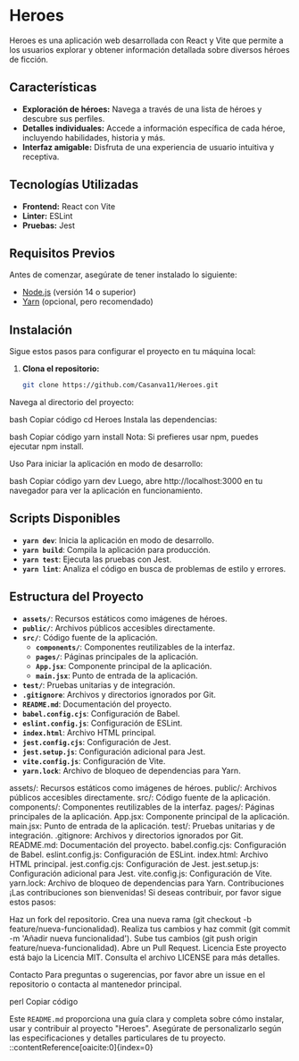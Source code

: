# Heroes

Heroes es una aplicación web desarrollada con React y Vite que permite a los usuarios explorar y obtener información detallada sobre diversos héroes de ficción.

## Características

- **Exploración de héroes:** Navega a través de una lista de héroes y descubre sus perfiles.
- **Detalles individuales:** Accede a información específica de cada héroe, incluyendo habilidades, historia y más.
- **Interfaz amigable:** Disfruta de una experiencia de usuario intuitiva y receptiva.

## Tecnologías Utilizadas

- **Frontend:** React con Vite
- **Linter:** ESLint
- **Pruebas:** Jest

## Requisitos Previos

Antes de comenzar, asegúrate de tener instalado lo siguiente:

- [Node.js](https://nodejs.org/) (versión 14 o superior)
- [Yarn](https://yarnpkg.com/) (opcional, pero recomendado)

## Instalación

Sigue estos pasos para configurar el proyecto en tu máquina local:

1. **Clona el repositorio:**

   ```bash
   git clone https://github.com/Casanva11/Heroes.git
Navega al directorio del proyecto:

bash
Copiar código
cd Heroes
Instala las dependencias:

bash
Copiar código
yarn install
Nota: Si prefieres usar npm, puedes ejecutar npm install.

Uso
Para iniciar la aplicación en modo de desarrollo:

bash
Copiar código
yarn dev
Luego, abre http://localhost:3000 en tu navegador para ver la aplicación en funcionamiento.

##  Scripts Disponibles
- **`yarn dev`**: Inicia la aplicación en modo de desarrollo.
- **`yarn build`**: Compila la aplicación para producción.
- **`yarn test`**: Ejecuta las pruebas con Jest.
- **`yarn lint`**: Analiza el código en busca de problemas de estilo y errores.

##  Estructura del Proyecto
- **`assets/`**: Recursos estáticos como imágenes de héroes.
- **`public/`**: Archivos públicos accesibles directamente.
- **`src/`**: Código fuente de la aplicación.
  - **`components/`**: Componentes reutilizables de la interfaz.
  - **`pages/`**: Páginas principales de la aplicación.
  - **`App.jsx`**: Componente principal de la aplicación.
  - **`main.jsx`**: Punto de entrada de la aplicación.
- **`test/`**: Pruebas unitarias y de integración.
- **`.gitignore`**: Archivos y directorios ignorados por Git.
- **`README.md`**: Documentación del proyecto.
- **`babel.config.cjs`**: Configuración de Babel.
- **`eslint.config.js`**: Configuración de ESLint.
- **`index.html`**: Archivo HTML principal.
- **`jest.config.cjs`**: Configuración de Jest.
- **`jest.setup.js`**: Configuración adicional para Jest.
- **`vite.config.js`**: Configuración de Vite.
- **`yarn.lock`**: Archivo de bloqueo de dependencias para Yarn.

assets/: Recursos estáticos como imágenes de héroes.
public/: Archivos públicos accesibles directamente.
src/: Código fuente de la aplicación.
components/: Componentes reutilizables de la interfaz.
pages/: Páginas principales de la aplicación.
App.jsx: Componente principal de la aplicación.
main.jsx: Punto de entrada de la aplicación.
test/: Pruebas unitarias y de integración.
.gitignore: Archivos y directorios ignorados por Git.
README.md: Documentación del proyecto.
babel.config.cjs: Configuración de Babel.
eslint.config.js: Configuración de ESLint.
index.html: Archivo HTML principal.
jest.config.cjs: Configuración de Jest.
jest.setup.js: Configuración adicional para Jest.
vite.config.js: Configuración de Vite.
yarn.lock: Archivo de bloqueo de dependencias para Yarn.
Contribuciones
¡Las contribuciones son bienvenidas! Si deseas contribuir, por favor sigue estos pasos:

Haz un fork del repositorio.
Crea una nueva rama (git checkout -b feature/nueva-funcionalidad).
Realiza tus cambios y haz commit (git commit -m 'Añadir nueva funcionalidad').
Sube tus cambios (git push origin feature/nueva-funcionalidad).
Abre un Pull Request.
Licencia
Este proyecto está bajo la Licencia MIT. Consulta el archivo LICENSE para más detalles.

Contacto
Para preguntas o sugerencias, por favor abre un issue en el repositorio o contacta al mantenedor principal.

perl
Copiar código

Este `README.md` proporciona una guía clara y completa sobre cómo instalar, usar y contribuir al proyecto "Heroes". Asegúrate de personalizarlo según las especificaciones y detalles particulares de tu proyecto.
::contentReference[oaicite:0]{index=0}
 
